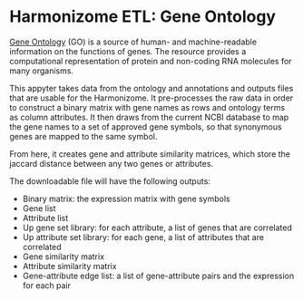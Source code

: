 # Harmonizome ETL: Gene Ontology

[Gene Ontology](http://geneontology.org/) (GO) is a source of human- and machine-readable information on the functions of genes. The resource provides a computational representation of protein and non-coding RNA molecules for many organisms.

This appyter takes data from the ontology and annotations and outputs files that are usable for the Harmonizome. It pre-processes the raw data  in order to construct a binary matrix with gene names as rows and ontology terms as column attributes. It then draws from the current NCBI database to map the gene names to a set of approved gene symbols, so that synonymous genes are mapped to the same symbol. 

From here, it creates gene and attribute similarity matrices, which store the jaccard distance between any two genes or attributes. 

The downloadable file will have the following outputs:
* Binary matrix: the expression matrix with gene symbols
* Gene list
* Attribute list 
* Up gene set library: for each attribute, a list of genes that are correlated
* Up attribute set library: for each gene, a list of attributes that are correlated
* Gene similarity matrix
* Attribute similarity matrix
* Gene-attribute edge list: a list of gene-attribute pairs and the expression for each pair 
